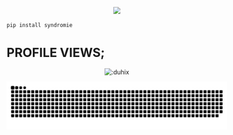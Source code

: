 
<p align=center>
<a href="https://discord.com/users/852712510212669441"><img src="https://discord.c99.nl/widget/theme-4/852712510212669441.png" width=50%></a>
 </p>

```sh-session
pip install syndromie
```
<h1>PROFILE VIEWS;</h1>
<p align="center"><img src="https://count.getloli.com/get/@:duhix" alt=":duhix" /></p>

<img src="/snake.svg">
